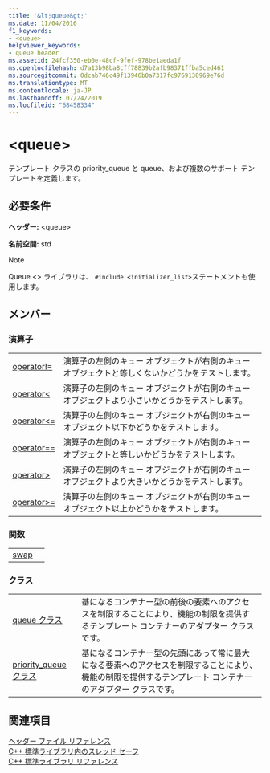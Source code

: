 ```yaml
---
title: '&lt;queue&gt;'
ms.date: 11/04/2016
f1_keywords:
- <queue>
helpviewer_keywords:
- queue header
ms.assetid: 24fcf350-eb0e-48cf-9fef-978be1aeda1f
ms.openlocfilehash: d7a13b98ba8cff78839b2afb98371ffba5ced461
ms.sourcegitcommit: 0dcab746c49f13946b0a7317fc9769130969e76d
ms.translationtype: MT
ms.contentlocale: ja-JP
ms.lasthandoff: 07/24/2019
ms.locfileid: "68458334"
---
```

# <a name="ltqueuegt"></a>&lt;queue&gt;

テンプレート クラスの priority_queue と queue、および複数のサポート テンプレートを定義します。

## <a name="requirements"></a>必要条件

**ヘッダー:** \<queue>

**名前空間:** std

> [!NOTE]
> Queue \<> ライブラリは、 `#include <initializer_list>`ステートメントも使用します。

## <a name="members"></a>メンバー

### <a name="operators"></a>演算子

|||
|-|-|
|[operator!=](../standard-library/queue-operators.md#op_neq)|演算子の左側のキュー オブジェクトが右側のキュー オブジェクトと等しくないかどうかをテストします。|
|[operator<](../standard-library/queue-operators.md#op_lt)|演算子の左側のキュー オブジェクトが右側のキュー オブジェクトより小さいかどうかをテストします。|
|[operator\<=](../standard-library/queue-operators.md#op_gt_eq)|演算子の左側のキュー オブジェクトが右側のキュー オブジェクト以下かどうかをテストします。|
|[operator==](../standard-library/queue-operators.md#op_eq_eq)|演算子の左側のキュー オブジェクトが右側のキュー オブジェクトと等しいかどうかをテストします。|
|[operator>](../standard-library/queue-operators.md#op_gt)|演算子の左側のキュー オブジェクトが右側のキュー オブジェクトより大きいかどうかをテストします。|
|[operator>=](../standard-library/queue-operators.md#op_gt_eq)|演算子の左側のキュー オブジェクトが右側のキュー オブジェクト以上かどうかをテストします。|

### <a name="functions"></a>関数

|||
|-|-|
|[swap]()||

### <a name="classes"></a>クラス

|||
|-|-|
|[queue クラス](../standard-library/queue-class.md)|基になるコンテナー型の前後の要素へのアクセスを制限することにより、機能の制限を提供するテンプレート コンテナーのアダプター クラスです。|
|[priority_queue クラス](../standard-library/priority-queue-class.md)|基になるコンテナー型の先頭にあって常に最大になる要素へのアクセスを制限することにより、機能の制限を提供するテンプレート コンテナーのアダプター クラスです。|

## <a name="see-also"></a>関連項目

[ヘッダー ファイル リファレンス](../standard-library/cpp-standard-library-header-files.md)\
[C++ 標準ライブラリ内のスレッド セーフ](../standard-library/thread-safety-in-the-cpp-standard-library.md)\
[C++ 標準ライブラリ リファレンス](../standard-library/cpp-standard-library-reference.md)
